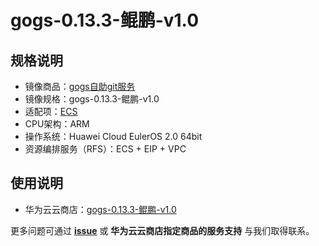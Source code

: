 # gogs-0.13.3-鲲鹏-v1.0

## 规格说明

- 镜像商品：[gogs自助git服务]()
- 镜像规格：gogs-0.13.3-鲲鹏-v1.0
- 适配项：[ECS](https://support.huaweicloud.com/ecs/index.html)
- CPU架构：ARM
- 操作系统：Huawei Cloud EulerOS 2.0 64bit
- 资源编排服务（RFS）：ECS + EIP + VPC

## 使用说明

- 华为云云商店：[gogs-0.13.3-鲲鹏-v1.0](./docs/usage.md)

更多问题可通过 [**issue**](https://github.com/HuaweiCloudDeveloper/gogs-image/issues) 或 **华为云云商店指定商品的服务支持** 与我们取得联系。
